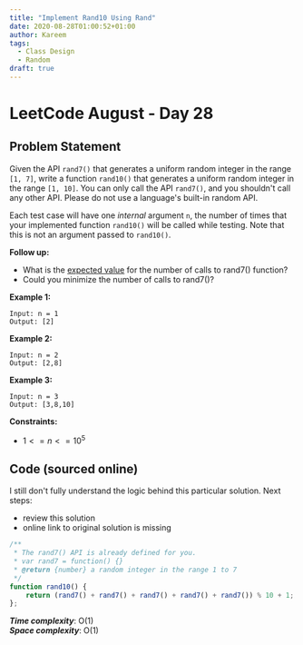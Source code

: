 ```yaml
---
title: "Implement Rand10 Using Rand"
date: 2020-08-28T01:00:52+01:00
author: Kareem
tags:
  - Class Design
  - Random
draft: true
---
```


<!-- LeetCode month and day here -->
# LeetCode August - Day 28

## Problem Statement

Given the API `rand7()` that generates a uniform random integer in the range `[1, 7]`, write a function `rand10()` that generates a uniform random integer in the range `[1, 10]`. You can only call the API `rand7()`, and you shouldn't call any other API. Please do not use a language's built-in random API.

Each test case will have one _internal_ argument `n`, the number of times that your implemented function `rand10()` will be called while testing. Note that this is not an argument passed to `rand10()`.

**Follow up:**

- What is the [expected value](https://en.wikipedia.org/wiki/Expected_value) for the number of calls to rand7() function?
- Could you minimize the number of calls to rand7()?
 

**Example 1:**
```
Input: n = 1
Output: [2]
```
**Example 2:**
```
Input: n = 2
Output: [2,8]
```
**Example 3:**
```
Input: n = 3
Output: [3,8,10]
```

**Constraints:**

- $1 <= n <= 10^{5}$

## Code (sourced online)
I still don't fully understand the logic behind this particular solution. Next steps: 
- review this solution
- online link to original solution is missing
  
```js
/**
 * The rand7() API is already defined for you.
 * var rand7 = function() {}
 * @return {number} a random integer in the range 1 to 7
 */
function rand10() {
    return (rand7() + rand7() + rand7() + rand7() + rand7()) % 10 + 1;  
};
```

**_Time complexity_**:  O(1)\
**_Space complexity_**: O(1)